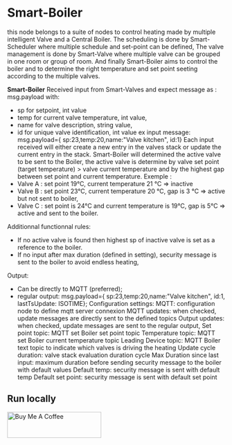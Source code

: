 # Smart-Boiler
        
 this node belongs to a suite of nodes to control heating made by multiple intelligent Valve and a Central Boiler.
 The scheduling is done by Smart-Scheduler where multiple schedule and set-point can be defined,
 The valve management is done by Smart-Valve where multiple valve can be grouped in one room or group of room. 
 And finally Smart-Boiler aims to control the boiler and to determine the right temperature and set point seeting according to the multiple valves.
 
 <b>Smart-Boiler</b>
 Received input from Smart-Valves and expect message as :
 msg.payload with:
 - sp for setpoint, int value
 - temp for current valve temperature, int value,
 - name for valve description, string value,
 - id for unique valve identification, int value
 ex input message:
 msg.payload={ sp:23,temp:20,name:"Valve kitchen", id:1}
 Each input received will either create a new entry in the valves stack or update the current entry in the stack.
 Smart-Boiler will determined the active valve to be sent to the Boiler, the active valve is determine by valve set point (target temperature) > valve current temperature 
 and by the highest gap between set point and current temperature.
 Exemple : 
 - Valve A : set point 19°C, current temperature 21 °C => inactive
 - Valve B : set point 23°C, current temperature 20 °C, gap is 3 °C => active but not sent to boiler,
 - Valve C : set point is 24°C and current temperature is 19°C, gap is 5°C => active and sent to the boiler.
 
 Additionnal functionnal rules:
 
 - If no active valve is found then highest sp of inactive valve is set as a reference to the boiler. 
 - If no input after max duration (defined in setting), security message is sent to the boiler to avoid endless heating,
 
 Output: 
 - Can be directly to MQTT (preferred);
 - regular output: 
 msg.payload={ sp:23,temp:20,name:"Valve kitchen", id:1, lastTsUpdate: ISOTIME};
 Configuration settings: 
 MQTT: configuration node to define mqtt server connexion
 MQTT updates: when checked, update messages are directly sent to the defined topics
 Output updates: when checked, update messages are sent to the regular output,
 Set point topic: MQTT set Boiler set point topic
 Temperature topic: MQTT set Boiler current temperature topic
 Leading Device topic: MQTT Boiler text topic to indicate which valves is driving the heating
 Update cycle duration: valve stack evaluation duration cycle
 Max Duration since last input: maximum duration before sending security message to the boiler with default values
 Default temp: security message is sent with default temp
 Default set point: security message is sent with default set point

## Run locally



<a href="https://www.buymeacoffee.com/vincentbe" target="_blank"><img src="https://cdn.buymeacoffee.com/buttons/v2/default-yellow.png" alt="Buy Me A Coffee" style="height: 60px !important;width: 217px !important;" ></a>
